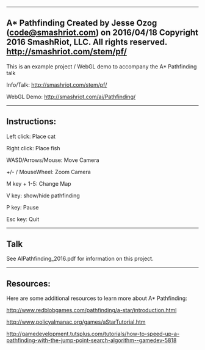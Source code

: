 ------------------------------------------------------------------------
A* Pathfinding
Created by Jesse Ozog (code@smashriot.com) on 2016/04/18
Copyright 2016 SmashRiot, LLC. All rights reserved.
http://smashriot.com/stem/pf/
------------------------------------------------------------------------

This is an example project / WebGL demo to accompany the A* Pathfinding talk

Info/Talk: http://smashriot.com/stem/pf/

WebGL Demo: http://smashriot.com/ai/Pathfinding/

------------------------------------------------------------------------
Instructions:
------------------------------------------------------------------------
  Left click: Place cat

  Right click: Place fish

  WASD/Arrows/Mouse: Move Camera

  +/- / MouseWheel: Zoom Camera

  M key + 1-5: Change Map

  V key: show/hide pathfinding

  P key: Pause

  Esc key: Quit

------------------------------------------------------------------------
Talk
------------------------------------------------------------------------

See AIPathfinding_2016.pdf for information on this project.

------------------------------------------------------------------------
Resources:
------------------------------------------------------------------------

Here are some additional resources to learn more about A* Pathfinding:

http://www.redblobgames.com/pathfinding/a-star/introduction.html

http://www.policyalmanac.org/games/aStarTutorial.htm

http://gamedevelopment.tutsplus.com/tutorials/how-to-speed-up-a-pathfinding-with-the-jump-point-search-algorithm--gamedev-5818
